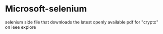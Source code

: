 # Microsoft-selenium
selenium side file that downloads the latest openly available pdf for "crypto" on ieee explore
